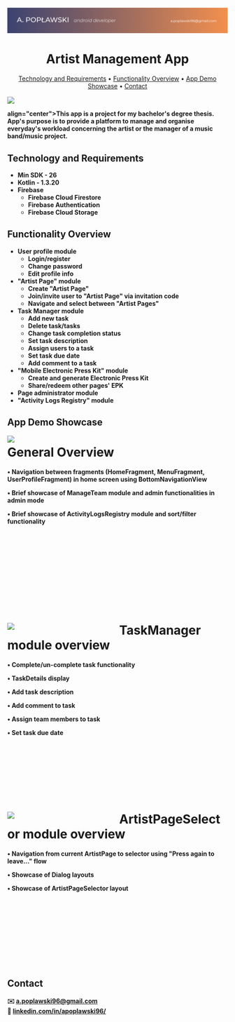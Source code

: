 <a href="https://github.com/apoplawski96/projects-summary/blob/master/assets/header.png"><img src="https://github.com/apoplawski96/projects-summary/blob/master/assets/header.png"></a>

<h1 align="center"> Artist Management App</h1>

<p align="center">
  <a href="#technology-and-requirements">Technology and Requirements</a> •
  <a href="#functionality-overview">Functionality Overview</a> •
  <a href="#app-demo-showcase">App Demo Showcase</a> •
  <a href="#contact">Contact</a>
</p>

<a href="https://github.com/apoplawski96/projects-summary/blob/master/assets/ArtistManagementApp.png">
<img align="center" src="https://github.com/apoplawski96/projects-summary/blob/master/assets/ArtistManagementApp.png" /></a>
<b> 
<p>align="center">This app is a project for my bachelor's degree thesis. App's purpose is to provide a platform to manage and organise everyday's workload concerning the artist or the manager of a music band/music project.<p>

## Technology and Requirements

* <b>Min SDK</b> - 26
* <b>Kotlin</b> - 1.3.20
* <b>Firebase</b>
  - Firebase Cloud Firestore
  - Firebase Authentication
  - Firebase Cloud Storage
  
## Functionality Overview

* <b>User profile module</b>
  - Login/register
  - Change password
  - Edit profile info
* <b>"Artist Page" module</b>
  - Create "Artist Page"
  - Join/invite user to "Artist Page" via invitation code
  - Navigate and select between "Artist Pages"
* <b>Task Manager module</b>
  - Add new task
  - Delete task/tasks
  - Change task completion status
  - Set task description
  - Assign users to a task
  - Set task due date
  - Add comment to a task
* <b>"Mobile Electronic Press Kit" module</b>
  - Create and generate Electronic Press Kit
  - Share/redeem other pages' EPK
* <b>Page administrator module</b>
* <b>"Activity Logs Registry" module</b>

  
## App Demo Showcase

<img align="left" src="https://github.com/apoplawski96/projects-summary/blob/master/assets/1.gif" width="256"/></a>
<p><h1 align="left">General Overview</a></h1></p>
<p> • Navigation between fragments (HomeFragment, MenuFragment, UserProfileFragment) in home screen using BottomNavigationView</p>
<p> • Brief showcase of ManageTeam module and admin functionalities in admin mode</p>
<p> • Brief showcase of ActivityLogsRegistry module and sort/filter functionality</p>
<br>
<br>
<br>
<br>
<br>
<br>
<br>
<br>
<br>
<br>

<img align="left" src="https://github.com/apoplawski96/projects-summary/blob/master/assets/3.gif" width="256"/></a>
<p><h1 align="left">TaskManager module overview</a></h1></p>
<p> • Complete/un-complete task functionality </p>
<p> • TaskDetails display</p>
<p> • Add task description</p>
<p> • Add comment to task </p>
<p> • Assign team members to task</p>
<p> • Set task due date</p>
<br>
<br>
<br>
<br>
<br>
<br>
<br>

<img align="left" src="https://github.com/apoplawski96/projects-summary/blob/master/assets/2.gif" width="256"/></a>
<p><h1 align="left">ArtistPageSelector module overview</a></h1></p>
<p> • Navigation from current ArtistPage to selector using "Press again to leave..." flow </p>
<p> • Showcase of Dialog layouts </p>
<p> • Showcase of ArtistPageSelector layout</p>
<br>
<br>
<br>
<br>
<br>
<br>
<br>
<br>
<br>
  
## Contact

✉️ a.poplawski96@gmail.com
<br>
👷 <a href="http://www.linkedin.com/in/apoplawski96/">linkedin.com/in/apoplawski96/</a>


